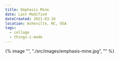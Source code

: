 ```yaml
---
title: Emphasis Mine
date: Last Modified
dateCreated: 2021-03-16
location: Asheville, NC, USA
tags:
  - collage
  - things-i-made
---
```

{% image "", "./src/images/emphasis-mine.jpg", "" %}
